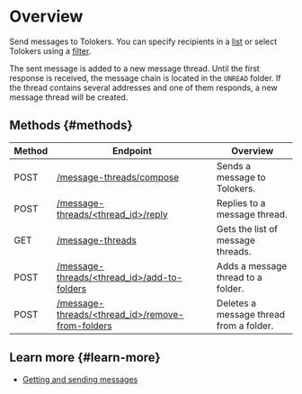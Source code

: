 # Overview

Send messages to Tolokers. You can specify recipients in a [list](message-send.md#spis) or select Tolokers using a [filter](message-send.md#didi).

The sent message is added to a new message thread. Until the first response is received, the message chain is located in the `UNREAD` folder. If the thread contains several addresses and one of them responds, a new message thread will be created.

## Methods {#methods}

Method | Endpoint | Overview
----- | ----- | -----
POST | [/message-threads/compose](message-send.md) | Sends a message to Tolokers.
POST | [/message-threads/<thread_id>/reply](reply-message.md) | Replies to a message thread.
GET | [/message-threads](get-chain-list.md) | Gets the list of message threads.
POST | [/message-threads/<thread_id>/add-to-folders](move-message.md) | Adds a message thread to a folder.
POST | [/message-threads/<thread_id>/remove-from-folders](move-message.md) | Deletes a message thread from a folder.

## Learn more {#learn-more}

- [Getting and sending messages](https://toloka.ai/docs/guide/concepts/messaging.html#private)